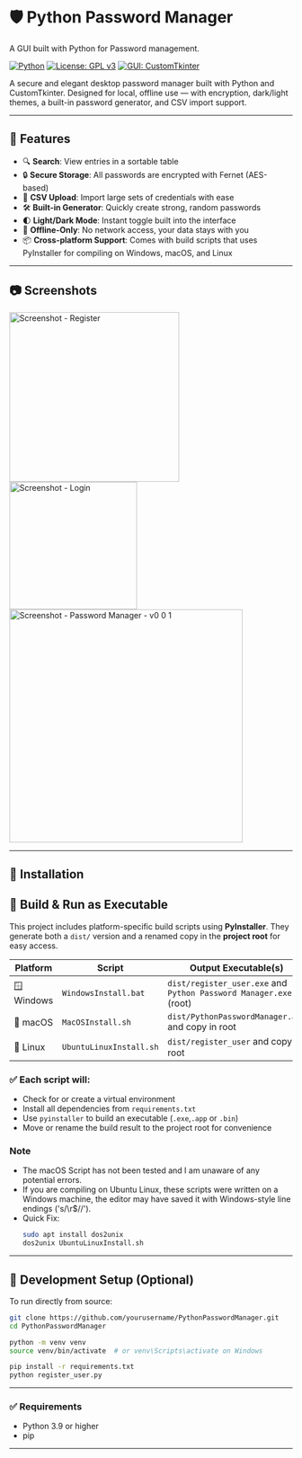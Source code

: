 # 🛡️ Python Password Manager
A GUI built with Python for Password management.

[![Python](https://img.shields.io/badge/Python-3.9%2B-blue.svg)](https://www.python.org/)
[![License: GPL v3](https://img.shields.io/badge/License-GPLv3-blue.svg)](https://www.gnu.org/licenses/gpl-3.0.html)
[![GUI: CustomTkinter](https://img.shields.io/badge/GUI-CustomTkinter-lightgrey)](https://github.com/TomSchimansky/CustomTkinter)

A secure and elegant desktop password manager built with Python and CustomTkinter. Designed for local, offline use — with encryption, dark/light themes, a built-in password generator, and CSV import support.

---

## 🚀 Features

- 🔍 **Search**: View entries in a sortable table
- 🔒 **Secure Storage**: All passwords are encrypted with Fernet (AES-based)
- 📁 **CSV Upload**: Import large sets of credentials with ease
- 🛠️ **Built-in Generator**: Quickly create strong, random passwords
- 🌓 **Light/Dark Mode**: Instant toggle built into the interface
- 💾 **Offline-Only**: No network access, your data stays with you
- 📦 **Cross-platform Support**: Comes with build scripts that uses PyInstaller for compiling on Windows, macOS, and Linux

---

## 📷 Screenshots
<img width="302" alt="Screenshot - Register" src="https://github.com/user-attachments/assets/f574045b-794a-41a8-a2ec-209993c181d4" />
<img width="227" alt="Screenshot - Login" src="https://github.com/user-attachments/assets/c9a363a6-0dfd-449c-ad03-a1fae01c4630" />
<img width="415" alt="Screenshot - Password Manager - v0 0 1" src="https://github.com/user-attachments/assets/a11b780c-3a51-4907-8708-aa15116a7a8c" />

---

## 🧰 Installation
## 🧰 Build & Run as Executable

This project includes platform-specific build scripts using **PyInstaller**. They generate both a `dist/` version and a renamed copy in the **project root** for easy access.

| Platform     | Script                | Output Executable(s)                                               | Run Command                             |
|--------------|------------------------|----------------------------------------------------------------------|------------------------------------------|
| 🪟 Windows    | `WindowsInstall.bat`   | `dist/register_user.exe` and `Python Password Manager.exe` (root)   | `start "" "Python Password Manager.exe"` |
| 🍎 macOS      | `MacOSInstall.sh`      | `dist/PythonPasswordManager.app` and copy in root                   | `open PythonPasswordManager.app`         |
| 🐧 Linux      | `UbuntuLinuxInstall.sh`| `dist/register_user` and copy in root                               | `./Python Password Manager`                        |


### ✅ Each script will:

- Check for or create a virtual environment
- Install all dependencies from `requirements.txt`
- Use `pyinstaller` to build an executable (`.exe`,`.app` or `.bin`)
- Move or rename the build result to the project root for convenience
### Note ###
- The macOS Script has not been tested and I am unaware of any potential errors. 
- If you are compiling on Ubuntu Linux, these scripts were written on a Windows machine, the editor may have saved it with Windows-style line endings ('s/\r$//').
- Quick Fix:
  ```bash
  sudo apt install dos2unix
  dos2unix UbuntuLinuxInstall.sh
  ```

---

## 🧪 Development Setup (Optional)

To run directly from source:

```bash
git clone https://github.com/yourusername/PythonPasswordManager.git
cd PythonPasswordManager

python -m venv venv
source venv/bin/activate  # or venv\Scripts\activate on Windows

pip install -r requirements.txt
python register_user.py
```

---

### ✅ Requirements

- Python 3.9 or higher
- pip

---

